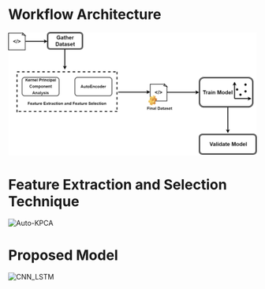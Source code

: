 # Workflow Architecture
![Workflow](https://github.com/madhyam2001/Mental_State-Classification/blob/master/Architectures/Workflow.png)

# Feature Extraction and Selection Technique
![Auto-KPCA](https://github.com/madhyam2001/Mental_State-Classification/assets/88341627/ea079566-53d1-419f-9832-ba57465e6330)

# Proposed Model
![CNN_LSTM](https://github.com/madhyam2001/Mental_State-Classification/assets/88341627/169afefa-132f-4866-bb0b-154573043e66)
